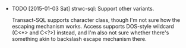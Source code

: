 * TODO [2015-01-03 Sat] strwc-sql: Support other variants.

  Transact-SQL supports character class, though I'm not sure how the escaping
  mechanism works. Access supports DOS-style wildcard (C<*> and C<?>) instead, and
  I'm also not sure whether there's something akin to backslash escape mechanism
  there.

